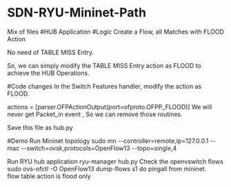 # SDN-RYU-Mininet-Path
Mix of files
#HUB Application
#Logic
Create a Flow, all Matches with FLOOD Action

No need of TABLE MISS Entry.

So, we can simply modify the TABLE MISS Entry action as FLOOD to achieve the HUB Operations.

#Code changes
In the Switch Features handler, modify the action as FLOOD.

actions = [parser.OFPActionOutput(port=ofproto.OFPP_FLOOD)]
We will never get Packet_in event , So we can remove those routines.

Save this file as hub.py

#Demo
Run Mininet topology
sudo mn --controller=remote,ip=127.0.0.1 --mac --switch=ovsk,protocols=OpenFlow13 --topo=single,4

Run RYU hub application
ryu-manager hub.py
Check the openvswitch flows
sudo ovs-ofctl -O OpenFlow13 dump-flows s1
do pingall from mininet.
<br>
flow table action is flood only
